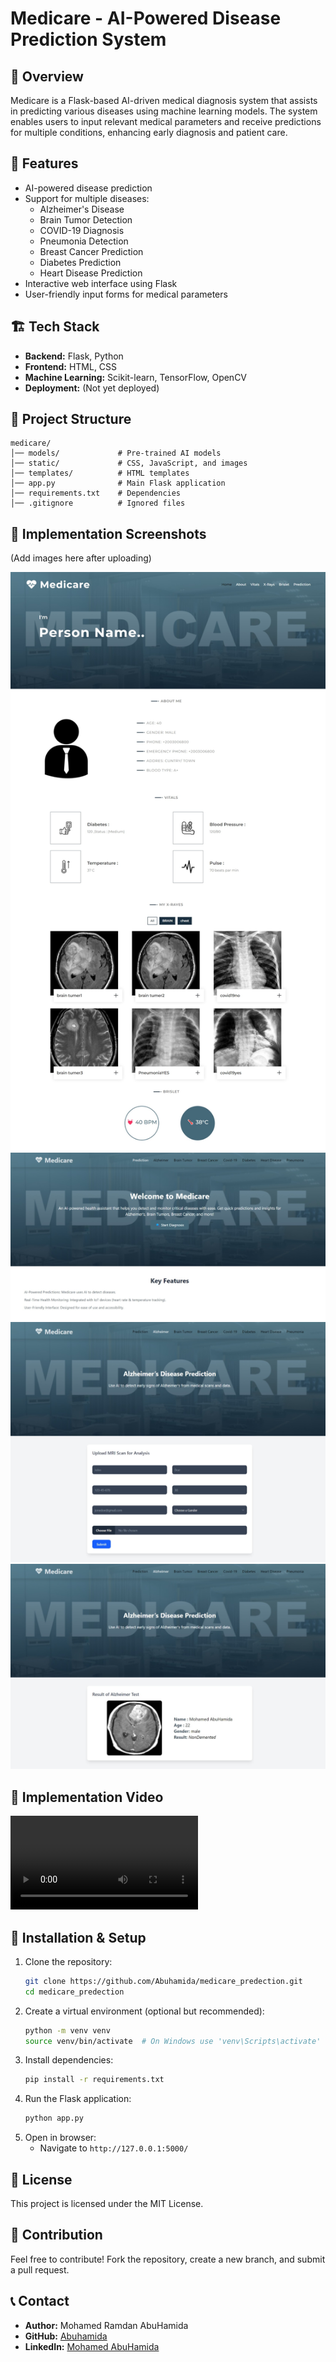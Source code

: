 # Medicare - AI-Powered Disease Prediction System

## 📌 Overview
Medicare is a Flask-based AI-driven medical diagnosis system that assists in predicting various diseases using machine learning models. The system enables users to input relevant medical parameters and receive predictions for multiple conditions, enhancing early diagnosis and patient care.

## 🚀 Features
- AI-powered disease prediction
- Support for multiple diseases:
  - Alzheimer's Disease
  - Brain Tumor Detection
  - COVID-19 Diagnosis
  - Pneumonia Detection
  - Breast Cancer Prediction
  - Diabetes Prediction
  - Heart Disease Prediction
- Interactive web interface using Flask
- User-friendly input forms for medical parameters

## 🏗️ Tech Stack
- **Backend:** Flask, Python
- **Frontend:** HTML, CSS
- **Machine Learning:** Scikit-learn, TensorFlow, OpenCV
- **Deployment:** (Not yet deployed)

## 📂 Project Structure
```
medicare/
│── models/             # Pre-trained AI models
│── static/             # CSS, JavaScript, and images
│── templates/          # HTML templates
│── app.py              # Main Flask application
│── requirements.txt    # Dependencies
│── .gitignore          # Ignored files

```

## 📸 Implementation Screenshots
(Add images here after uploading)

![Screenshot 1](static/implementation/home.jpeg)
![Screenshot 2](static/implementation/prediction.jpeg)
![Screenshot 3](static/implementation/alzheimer.jpeg)
![Screenshot 4](static/implementation/alzheimer%20result.jpeg)

## 📸 Implementation Video 
![Video](static/MEDICARE.mp4)

## 🔧 Installation & Setup
1. Clone the repository:
   ```bash
   git clone https://github.com/Abuhamida/medicare_predection.git
   cd medicare_predection
   ```
2. Create a virtual environment (optional but recommended):
   ```bash
   python -m venv venv
   source venv/bin/activate  # On Windows use 'venv\Scripts\activate'
   ```
3. Install dependencies:
   ```bash
   pip install -r requirements.txt
   ```
4. Run the Flask application:
   ```bash
   python app.py
   ```
5. Open in browser:
   - Navigate to `http://127.0.0.1:5000/`

## 📜 License
This project is licensed under the MIT License.

## 🤝 Contribution
Feel free to contribute! Fork the repository, create a new branch, and submit a pull request.

## 📞 Contact
- **Author:** Mohamed Ramdan AbuHamida
- **GitHub:** [Abuhamida](https://github.com/Abuhamida)
- **LinkedIn:** [Mohamed AbuHamida](https://www.linkedin.com/in/mohammed-abuhamida-969693220/)

